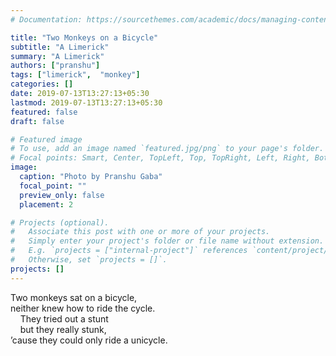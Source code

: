 ```yaml
---
# Documentation: https://sourcethemes.com/academic/docs/managing-content/

title: "Two Monkeys on a Bicycle"
subtitle: "A Limerick"
summary: "A Limerick"
authors: ["pranshu"]
tags: ["limerick",  "monkey"]
categories: []
date: 2019-07-13T13:27:13+05:30
lastmod: 2019-07-13T13:27:13+05:30
featured: false
draft: false

# Featured image
# To use, add an image named `featured.jpg/png` to your page's folder.
# Focal points: Smart, Center, TopLeft, Top, TopRight, Left, Right, BottomLeft, Bottom, BottomRight.
image:
  caption: "Photo by Pranshu Gaba"
  focal_point: ""
  preview_only: false
  placement: 2

# Projects (optional).
#   Associate this post with one or more of your projects.
#   Simply enter your project's folder or file name without extension.
#   E.g. `projects = ["internal-project"]` references `content/project/deep-learning/index.md`.
#   Otherwise, set `projects = []`.
projects: []
---
```


Two monkeys sat on a bicycle,  
neither knew how to ride the cycle.  
&nbsp;&nbsp;&nbsp;&nbsp;They tried out a stunt  
&nbsp;&nbsp;&nbsp;&nbsp;but they really stunk,  
’cause they could only ride a unicycle.
